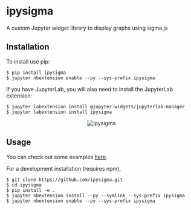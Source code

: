 ipysigma
===============================

A custom Jupyter widget library to display graphs using sigma.js

Installation
------------

To install use pip:

    $ pip install ipysigma
    $ jupyter nbextension enable --py --sys-prefix ipysigma

If you have JupyterLab, you will also need to install the JupyterLab extension:

    $ jupyter labextension install @jupyter-widgets/jupyterlab-manager
    $ jupyter labextension install ipysigma

<p align="center">
  <img alt="ipysigma" src="./img/ipysigma.gif" />
</p>

Usage
-----

You can check out some examples [here](./notebooks/Examples.ipynb).

For a development installation (requires npm),

    $ git clone https://github.com/ipysigma.git
    $ cd ipysigma
    $ pip install -e .
    $ jupyter nbextension install --py --symlink --sys-prefix ipysigma
    $ jupyter nbextension enable --py --sys-prefix ipysigma
